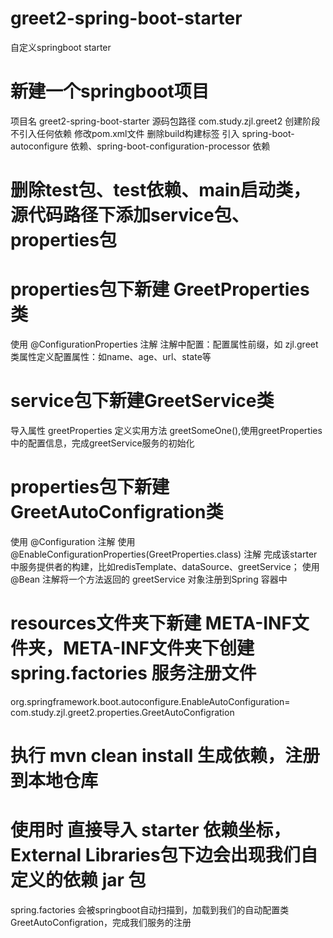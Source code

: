 # greet2-spring-boot-starter
自定义springboot starter
# 新建一个springboot项目 
项目名 greet2-spring-boot-starter
源码包路径 com.study.zjl.greet2
创建阶段不引入任何依赖
修改pom.xml文件
删除build构建标签
引入 spring-boot-autoconfigure 依赖、spring-boot-configuration-processor 依赖
# 删除test包、test依赖、main启动类，源代码路径下添加service包、properties包
# properties包下新建 GreetProperties类
使用 @ConfigurationProperties 注解
注解中配置：配置属性前缀，如 zjl.greet
类属性定义配置属性：如name、age、url、state等
# service包下新建GreetService类
导入属性 greetProperties
定义实用方法 greetSomeOne(),使用greetProperties中的配置信息，完成greetService服务的初始化
# properties包下新建 GreetAutoConfigration类
使用 @Configuration 注解
使用 @EnableConfigurationProperties(GreetProperties.class) 注解
完成该starter中服务提供者的构建，比如redisTemplate、dataSource、greetService；
使用 @Bean 注解将一个方法返回的 greetService 对象注册到Spring 容器中
# resources文件夹下新建 META-INF文件夹，META-INF文件夹下创建 spring.factories 服务注册文件
org.springframework.boot.autoconfigure.EnableAutoConfiguration=\
  com.study.zjl.greet2.properties.GreetAutoConfigration
# 执行 mvn clean install 生成依赖，注册到本地仓库
# 使用时 直接导入 starter 依赖坐标，External Libraries包下边会出现我们自定义的依赖 jar 包
spring.factories 会被springboot自动扫描到，加载到我们的自动配置类 GreetAutoConfigration，完成我们服务的注册


    
